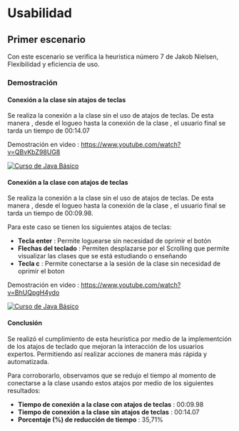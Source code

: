 
# Usabilidad
## Primer escenario

Con este escenario se verifica la heuristica número 7 de Jakob Nielsen, Flexibilidad y eficiencia de uso.

### Demostración

#### Conexión a la clase sin atajos de teclas

Se realiza la conexión a la clase sin el uso de atajos de teclas. De esta manera , desde el logueo hasta la conexión de la clase , el usuario final se tarda un tiempo de 00:14.07

Demostración en video : https://www.youtube.com/watch?v=QBvKbZ98UG8 

[![Curso de Java Básico](https://img.youtube.com/vi/QBvKbZ98UG8/0.jpg)](https://www.youtube.com/watch?v=QBvKbZ98UG8)

#### Conexión a la clase con atajos de teclas

Se realiza la conexión a la clase sin el uso de atajos de teclas. De esta manera , desde el logueo hasta la conexión de la clase , el usuario final se tarda un tiempo de 00:09.98.

Para este caso se tienen los siguientes atajos de teclas:

- **Tecla enter** : Permite loguearse sin necesidad de oprimir el botón
- **Flechas del teclado** : Permiten desplazarse por el Scrolling que permite visualizar las clases que se está estudiando o enseñando
- **Tecla c** : Permite conectarse a la sesión de la clase sin necesidad de oprimir el boton

Demostración en video : https://www.youtube.com/watch?v=BhUQpgH4ydo

[![Curso de Java Básico](https://img.youtube.com/vi/BhUQpgH4ydo/0.jpg)](https://www.youtube.com/watch?v=BhUQpgH4ydo)


#### Conclusión

Se realizó el cumplimiento de esta heurística por medio de la implementción de los atajos de teclado que mejoran la interacción de los usuarios expertos. Permitiendo así realizar acciones de manera más rápida y automatizada.

Para corroborarlo, observamos que se redujo el tiempo al momento de conectarse a la clase usando estos atajos por medio de los siguientes resultados:

- **Tiempo de conexión a la clase con atajos de teclas** :  00:09.98
- **Tiempo de conexión a la clase sin atajos de teclas** :  00:14.07
- **Porcentaje (%) de reducción de tiempo** : 35,71%







